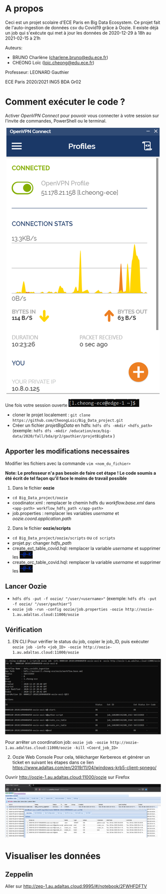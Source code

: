 # A propos
Ceci est un projet scolaire d'ECE Paris en Big Data Ecosystem. 
Ce projet fait de l'auto-ingestion de données csv du Covid19 grâce à Oozie.
Il existe déjà un job qui s'exécute qui met à jour les données de 2020-12-29 à 18h au 2021-02-15 à 21h

Auteurs:
- BRUNO Charlène (charlene.bruno@edu.ece.fr)
- CHEONG Loïc (loic.cheong@edu.ece.fr)

Professeur:
LEONARD Gauthier

ECE Paris 2020/2021
ING5 BDA Gr02

# Comment exécuter le code ?
Activer *OpenVPN Connect* pour pouvoir vous connecter à votre session sur l'invite de commandes, PowerShell ou le terminal.

<p align="center">
  <img src="img/OpenVPN.PNG">
</p>

Une fois votre session ouverte ![alt test](img/session.PNG) 
- cloner le projet localement : `git clone https://github.com/CheongLoic/Big_Data_project.git`
- Créer un fichier *projetBigData* en hdfs: `hdfs dfs -mkdir <hdfs_path>` (exemple: `hdfs dfs -mkdir /education/ece/big-data/2020/fall/bda/gr2/gauthier/projetBigData` )

## Apporter les modifications necessaires
Modifier les fichiers avec la commande `vim <nom_du_fichier>`

**Note: Le professeur n'a pas besoin de faire cet étape ! Le code soumis a été écrit de tel façon qu'il face le moins de travail possible**

1. Dans le fichier **oozie**
- `cd Big_Data_project/oozie`
- coodinator.xml : remplacer le chemin hdfs du *workflow.base.xml* dans `<app-path> workflow_hdfs_path </app-path>`
- job.properties : remplacer les variables *username* et *oozie.coord.application.path*

2. Dans le fichier **oozie/scripts**
- `cd Big_Data_project/oozie/scripts` ou `cd scripts`
- projet.py: changer *hdfs_path*
- create_ext_table_covid.hql: remplacer la variable *username* et supprimer les ![alt test](img/at_symbol.PNG) 
- create_orc_table_covid.hql: remplacer la variable *username* et supprimer les ![alt test](img/at_symbol.PNG) 


## Lancer Oozie
- `hdfs dfs -put -f oozie/ "/user/<username>"`  (exemple: `hdfs dfs -put -f oozie/ "/user/gauthier"`)
- `oozie job -run -config oozie/job.properties -oozie http://oozie-1.au.adaltas.cloud:11000/oozie`


## Vérification
1. EN CLI
Pour vérifier le status du job, copier le job_ID, puis exécuter `oozie job -info <job_ID> -oozie http://oozie-1.au.adaltas.cloud:11000/oozie`

<p align="center">
  <img src="img/job_status_CLI.PNG">
</p>

Pour arrêter un coordination job: `oozie job -oozie http://oozie-1.au.adaltas.cloud:11000/oozie -kill <Coord_job_ID>`


2. Oozie Web Console
Pour cela, télécharger Kerbereos et générer un ticket en suivant les étapes dans ce lien https://www.adaltas.com/en/2019/11/04/windows-krb5-client-spnego/

Ouvrir http://oozie-1.au.adaltas.cloud:11000/oozie sur Firefox

<p align="center">
  <img src="img/job_status_web.PNG">
</p>

# Visualiser les données
## Zeppelin
Aller sur http://zep-1.au.adaltas.cloud:9995/#/notebook/2FWHFDFTV
